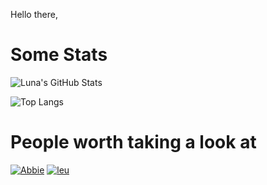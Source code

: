 Hello there,

# Some Stats

![Luna's GitHub Stats](https://github-readme-stats.vercel.app/api?username=InLieuOfLuna&count_private=true&theme=github_dark)

![Top Langs](https://github-readme-stats.vercel.app/api/top-langs/?username=InLieuOfLuna&layout=compact&theme=github_dark)

# People worth taking a look at

[![Abbie](https://avatars.githubusercontent.com/u/43531981?s=96&v=4)](https://github.com/peanutbutter144)
[![leu](https://avatars.githubusercontent.com/u/34865579?s=96&v=4)](https://github.com/leu)
